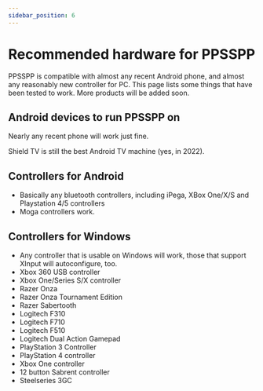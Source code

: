 ```yaml
---
sidebar_position: 6
---
```


# Recommended hardware for PPSSPP

PPSSPP is compatible with almost any recent Android phone, and almost any reasonably new controller for PC. This page lists some things that have been tested to work. More products will be added soon.

## Android devices to run PPSSPP on

Nearly any recent phone will work just fine.

Shield TV is still the best Android TV machine (yes, in 2022).

## Controllers for Android

- Basically any bluetooth controllers, including iPega, XBox One/X/S and Playstation 4/5 controllers
- Moga controllers work.

## Controllers for Windows

- Any controller that is usable on Windows will work, those that support XInput will autoconfigure, too.
- Xbox 360 USB controller
- Xbox One/Series S/X controller
- Razer Onza
- Razer Onza Tournament Edition
- Razer Sabertooth
- Logitech F310
- Logitech F710
- Logitech F510
- Logitech Dual Action Gamepad
- PlayStation 3 Controller
- PlayStation 4 controller
- Xbox One controller
- 12 button Sabrent controller
- Steelseries 3GC
